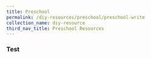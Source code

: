 ```yaml
---
title: Preschool
permalink: /diy-resources/preschool/preschool-write
collection_name: diy-resource
third_nav_title: Preschool Resources
---
```


### Test